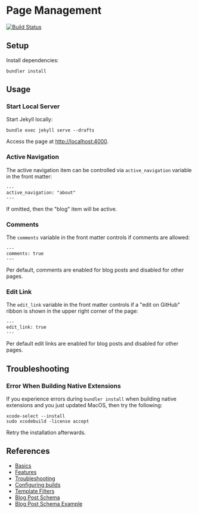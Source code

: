 # Page Management #

[![Build Status](https://travis-ci.org/Matthimatiker/matthimatiker.github.io.svg?branch=master)](https://travis-ci.org/Matthimatiker/matthimatiker.github.io)

## Setup ##

Install dependencies:

    bundler install

## Usage ##

### Start Local Server ###

Start Jekyll locally:

    bundle exec jekyll serve --drafts

Access the page at [http://localhost:4000](http://localhost:4000).

### Active Navigation ###

The active navigation item can be controlled via ``active_navigation`` variable in the front matter:

    ---
    active_navigation: "about"
    ---
    
If omitted, then the "blog" item will be active.

### Comments ###

The ``comments`` variable in the front matter controls if comments are allowed:

    ---
    comments: true
    ---

Per default, comments are enabled for blog posts and disabled for other pages.
    
### Edit Link ###

The ``edit_link`` variable in the front matter controls if a "edit on GitHub" ribbon is shown in the upper right corner of the page:

    ---
    edit_link: true
    ---

Per default edit links are enabled for blog posts and disabled for other pages.

## Troubleshooting ##

### Error When Building Native Extensions ##

If you experience errors during ``bundler install`` when building native extensions and you just updated MacOS, then try the following: 

    xcode-select --install
    sudo xcodebuild -license accept
    
Retry the installation afterwards.

## References ##

- [Basics](https://help.github.com/categories/github-pages-basics)
- [Features](https://help.github.com/categories/github-pages-features)
- [Troubleshooting](https://help.github.com/categories/github-pages-troubleshooting)
- [Configuring builds](http://jekyllrb.com/docs/continuous-integration/)
- [Template Filters](http://jekyllrb.com/docs/templates/)
- [Blog Post Schema](http://schema.org/BlogPosting)
- [Blog Post Schema Example](https://gist.github.com/gregrickaby/5917114)
